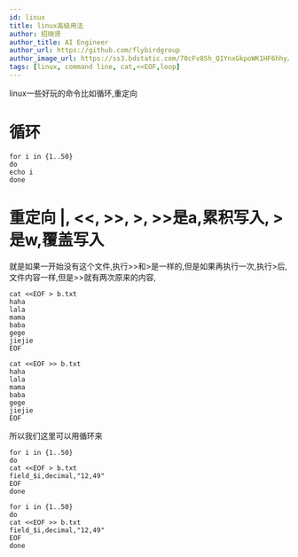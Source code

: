 ```yaml
---
id: linux
title: linux高级用法
author: 招晓贤
author_title: AI Engineer
author_url: https://github.com/flybirdgroup
author_image_url: https://ss3.bdstatic.com/70cFv8Sh_Q1YnxGkpoWK1HF6hhy/it/u=1615738601,1434436036&fm=26&gp=0.jpg
tags: [linux, command line, cat,<<EOF,loop]
---
```


linux一些好玩的命令比如循环,重定向

# 循环
```linux
for i in {1..50}
do
echo i
done
```
<!--truncate-->
# 重定向 |, <<, >>, >, >>是a,累积写入, >是w,覆盖写入
就是如果一开始没有这个文件,执行>>和>是一样的,但是如果再执行一次,执行>后,文件内容一样,但是>>就有两次原来的内容,
```linxus
cat <<EOF > b.txt
haha
lala
mama
baba
gege
jiejie
EOF

cat <<EOF >> b.txt
haha
lala
mama
baba
gege
jiejie
EOF
```
所以我们这里可以用循环来
```
for i in {1..50}
do
cat <<EOF > b.txt
field_$i,decimal,"12,49"
EOF
done
```

```
for i in {1..50}
do
cat <<EOF >> b.txt
field_$i,decimal,"12,49"
EOF
done
```


